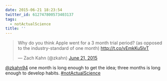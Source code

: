 ```yaml
---
date: 2015-06-21 18:23:54
twitter_id: 612747800573403137
tags:
  - notActualScience
title: ''
---
```


<blockquote class="twitter-tweet"><p lang="en" dir="ltr">Why do you think Apple went for a  3 month trial period? (as opposed to the industry-standard of one month) <a href="http://t.co/vEmkKu5lvT">http://t.co/vEmkKu5lvT</a></p>&mdash; Zach Kahn (@zkahn) <a href="https://twitter.com/zkahn/status/612747316697546752?ref_src=twsrc%5Etfw">June 21, 2015</a></blockquote>
<script async src="https://platform.twitter.com/widgets.js" charset="utf-8"></script>

[@zkahn94](https://twitter.com/zkahn94) one month is long enough to get the idea; three months is long enough to develop habits. [#notActualScience](https://twitter.com/hashtag/notActualScience)
